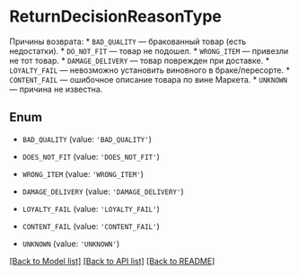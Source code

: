 # ReturnDecisionReasonType

Причины возврата:  * `BAD_QUALITY` — бракованный товар (есть недостатки).  * `DO_NOT_FIT` — товар не подошел.  * `WRONG_ITEM` — привезли не тот товар.  * `DAMAGE_DELIVERY` — товар поврежден при доставке.  * `LOYALTY_FAIL` — невозможно установить виновного в браке/пересорте.  * `CONTENT_FAIL` — ошибочное описание товара по вине Маркета.  * `UNKNOWN` — причина не известна. 

## Enum

* `BAD_QUALITY` (value: `'BAD_QUALITY'`)

* `DOES_NOT_FIT` (value: `'DOES_NOT_FIT'`)

* `WRONG_ITEM` (value: `'WRONG_ITEM'`)

* `DAMAGE_DELIVERY` (value: `'DAMAGE_DELIVERY'`)

* `LOYALTY_FAIL` (value: `'LOYALTY_FAIL'`)

* `CONTENT_FAIL` (value: `'CONTENT_FAIL'`)

* `UNKNOWN` (value: `'UNKNOWN'`)

[[Back to Model list]](../README.md#documentation-for-models) [[Back to API list]](../README.md#documentation-for-api-endpoints) [[Back to README]](../README.md)


